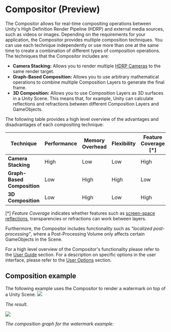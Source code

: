 # Compositor (Preview)

The Compositor allows for real-time compositing operations between Unity's High Definition Render Pipeline (HDRP) and external media sources, such as videos or images. Depending on the requirements for your application, the Compositor provides multiple composition techniques. You can use each technique independently or use more than one at the same time to create a combination of different types of composition operations. The techniques that the Compositor includes are:
- **Camera Stacking:** Allows you to render multiple [HDRP Cameras](HDRP-Camera.md) to the same render target.
- **Graph-Based Composition:** Allows you to use arbitrary mathematical operations to combine multiple Composition Layers to generate the final frame.
- **3D Composition:** Allows you to use Composition Layers as 3D surfaces in a Unity Scene. This means that, for example, Unity can calculate reflections and refractions between different Composition Layers and GameObjects.

The following table provides a high level overview of the advantages and disadvantages of each compositing technique:

| **Technique** | **Performance** | **Memory Overhead** | **Flexibility** | **Feature Coverage [*]** |
| ------------- | ------------- |------------- | ------------- | ------------- |
| **Camera Stacking** | High | Low | Low | High |
| **Graph-Based Composition** | Low | High | High| Low |
| **3D Composition** | Low | High | Low | High |

[*] *Feature Coverage* indicates whether features such as [screen-space reflections](Override-Screen-Space-Reflection.md), transparencies or refractions can work between layers.

Furthermore, the Compositor includes functionality such as *"localized post-processing"*, where a Post-Processing Volume only affects certain GameObjects in the Scene. 

For a high level overview of the Compositor's functionality please refer to the [User Guide](Compositor-User-Guide) section. For a description on specific options in the user interface, please refer to the [User Options](Compositor-User-Options) section.

## Composition example

The following example uses the Compositor to render a watermark on top of a Unity Scene.
![](Images/Compositor-HDRPTemplateWithLogo.png)

*The result.*


![](Images/Compositor-CompositorSimpleGraph.png)

*The composition graph for the watermark example:*